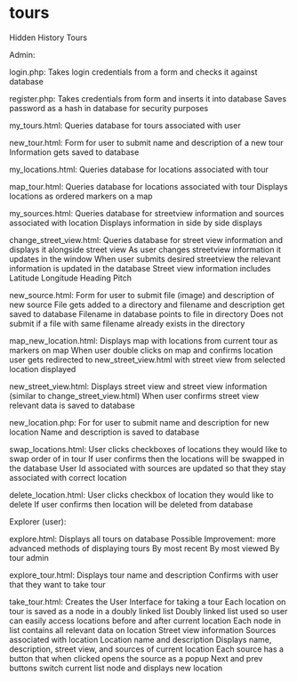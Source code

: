 # tours
Hidden History Tours

Admin:

login.php:
  Takes login credentials from a form and checks it against database
  
register.php:
  Takes credentials from form and inserts it into database
  Saves password as a hash in database for security purposes

my_tours.html:
  Queries database for tours associated with user

new_tour.html:
  Form for user to submit name and description of a new tour
  Information gets saved to database

my_locations.html:
  Queries database for locations associated with tour

map_tour.html:
  Queries database for locations associated with tour
  Displays locations as ordered markers on a map

my_sources.html:
  Queries database for streetview information and sources associated with location
  Displays information in side by side displays

change_street_view.html:
  Queries database for street view information and displays it alongside street view
  As user changes streetview information it updates in the window
  When user submits desired streetview the relevant information is updated in the database
  Street view information includes 
    Latitude
    Longitude
    Heading 
    Pitch

new_source.html:
  Form for user to submit file (image) and description of new source
  File gets added to a directory and filename and description get saved to database
  Filename in database points to file in directory
  Does not submit if a file with same filename already exists in the directory

map_new_location.html:
  Displays map with locations from current tour as markers on map
  When user double clicks on map and confirms location user gets redirected to new_street_view.html with street view from     selected location displayed

new_street_view.html:
  Displays street view and street view information (similar to change_street_view.html)
  When user confirms street view relevant data is saved to database

new_location.php:
  For for user to submit name and description for new location
  Name and description is saved to database

swap_locations.html:
  User clicks checkboxes of locations they would like to swap order of in tour
  If user confirms then the locations will be swapped in the database
  User Id associated with sources are updated so that they stay associated with correct location

delete_location.html:
  User clicks checkbox of location they would like to delete
  If user confirms then location will be deleted from database



Explorer (user):

explore.html:
  Displays all tours on database
  Possible Improvement: more advanced methods of displaying tours
    By most recent 
    By most viewed
    By tour admin

explore_tour.html:
  Displays tour name and description 
  Confirms with user that they want to take tour

take_tour.html:
  Creates the User Interface for taking a tour
  Each location on tour is saved as a node in a doubly linked list
  Doubly linked list used so user can easily access locations before and after current location
  Each node in list contains all relevant data on location
    Street view information
    Sources associated with location
    Location name and description
  Displays name, description, street view, and sources of current location
  Each source has a button that when clicked opens the source as a popup
  Next and prev buttons switch current list node and displays new location
